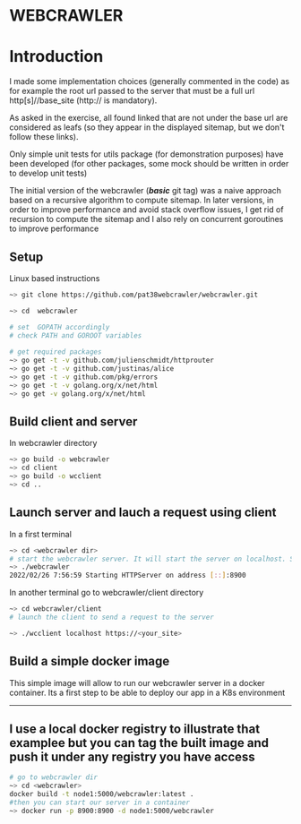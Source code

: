 # WEBCRAWLER
# Introduction 
I made some implementation choices (generally commented in the code) as for 
example the root url passed to the server that must be a full url 
http[s]//base_site (http:// is mandatory). 

As asked in the exercise, all found linked that are not under 
the base url are considered as leafs (so they appear in the displayed sitemap, 
but we don't follow these links).

Only simple unit tests for utils package (for demonstration purposes) have been developed 
(for  other packages, some mock should be written in order to develop unit tests) 

The initial version of the webcrawler (***basic*** git tag) was a naive approach based 
on a recursive algorithm to compute sitemap. 
In later versions, in order to improve performance and avoid stack overflow issues, I get rid of 
recursion to compute the sitemap and I also rely on concurrent goroutines to improve performance
## Setup 
Linux based instructions
```bash
~> git clone https://github.com/pat38webcrawler/webcrawler.git

~> cd  webcrawler

# set  GOPATH accordingly 
# check PATH and GOROOT variables
 
# get required packages 
~> go get -t -v github.com/julienschmidt/httprouter
~> go get -t -v github.com/justinas/alice
~> go get -t -v github.com/pkg/errors
~> go get -t -v golang.org/x/net/html
~> go get -v golang.org/x/net/html
```
## Build client and server 

In webcrawler directory 
```bash
~> go build -o webcrawler 
~> cd client 
~> go build -o wcclient 
~> cd ..
```

## Launch server and lauch a request using client 
In a first terminal 
```bash
~> cd <webcrawler dir> 
# start the webcrawler server. It will start the server on localhost. Server listen on port 8900
~> ./webcrawler  
2022/02/26 7:56:59 Starting HTTPServer on address [::]:8900   
```
In another terminal go to webcrawler/client directory
```bash 
~> cd webcrawler/client
# launch the client to send a request to the server

~> ./wcclient localhost https://<your_site> 
```
## Build a simple docker image 
This simple image will allow to run our webcrawler server in a docker 
container. Its a first step to be able to deploy  our app in a K8s 
environment

---
I use a local docker registry to illustrate that examplee but you can tag the built image and push it under any 
registry you have access
---

```bash
# go to webcrawler dir
~> cd <webcrawler>
docker build -t node1:5000/webcrawler:latest . 
#then you can start our server in a container 
~> docker run -p 8900:8900 -d node1:5000/webcrawler
```
